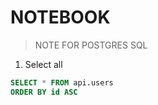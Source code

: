 # NOTEBOOK

> NOTE FOR POSTGRES SQL

1. Select all
```SQL
SELECT * FROM api.users
ORDER BY id ASC 
```